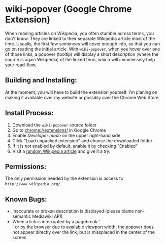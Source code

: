 wiki-popover (Google Chrome Extension)
======================================

When reading articles on Wikipedia, you often stumble across terms, you don't know. They are linked to their separate Wikipedia article most of the time. Usually, the first few sentences will cover enough info, so that you can go on reading the initial article. With `wiki-popover`, when you hover over one of those links, a popover (tooltip) will display a short description (where the source is again Wikipedia) of the linked term, which will immmensely help your read-flow.

Building and Installing:
-----------------------
At the moment, you will have to build the extension yourself. I'm planing on making it available over my website or possibly over the Chrome Web Store.

Install Process:
----------------
1. Download the `wiki-popover` source folder
2. Go to [chrome://extensions/](chrome://extensions/) in Google Chrome
2. Enable *Developer mode* on the upper right-hand side
3. Click "Load unpacked extension" and choose the downloaded folder
4. If it is not enabled by default, enable it by checking "Enabled"
5. Visit a [random Wikipedia article](http://en.wikipedia.org/wiki/Special:Random) and give it a try.

Permissions:
------------
The only permission needed by the extension is access to `http://www.wikipedia.org/`.

Known Bugs:
----------
* Inaccurate or broken description is displayed (please blame non-semantic Mediawiki API).
* When a link is interrupted by a pagebreak '</br>' or by the browser due to available viewport width, the popover does not appear directly over the link, but is missplaced in the center of the screen.